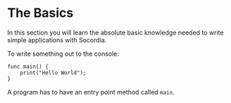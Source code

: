 # The Basics

In this section you will learn the absolute basic knowledge needed to write simple applications with Socordia.

To write something out to the console:

```sc
func main() {
    print("Hello World");
}
```

A program has to have an entry point method called `main`.

